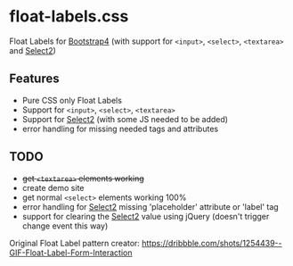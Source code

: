 
# float-labels.css
Float Labels for [Bootstrap4](https://getbootstrap.com) (with support for `<input>`, `<select>`, `<textarea>` and [Select2](https://select2.org))

## Features
- Pure CSS only Float Labels
- Support for `<input>`, `<select>`, `<textarea>`
- Support for [Select2](https://select2.org) (with some JS needed to be added)
- error handling for missing needed tags and attributes

## TODO
- ~~get `<textarea>` elements working~~
- create demo site
- get normal `<select>` elements working 100%
- error handling for [Select2](https://select2.org) missing 'placeholder' attribute or 'label' tag
- support for clearing the [Select2](https://select2.org) value using jQuery (doesn't trigger change event this way)

Original Float Label pattern creator: https://dribbble.com/shots/1254439--GIF-Float-Label-Form-Interaction
